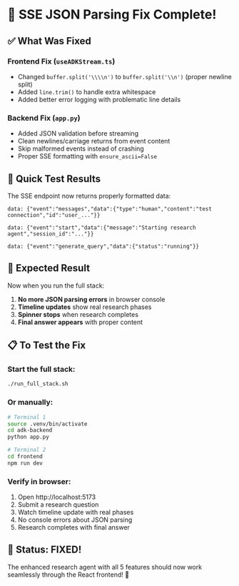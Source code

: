 # 🎉 **SSE JSON Parsing Fix Complete!**

## ✅ **What Was Fixed**

### **Frontend Fix** (`useADKStream.ts`)
- Changed `buffer.split('\\\\n')` to `buffer.split('\\n')` (proper newline split)
- Added `line.trim()` to handle extra whitespace
- Added better error logging with problematic line details

### **Backend Fix** (`app.py`)
- Added JSON validation before streaming
- Clean newlines/carriage returns from event content
- Skip malformed events instead of crashing
- Proper SSE formatting with `ensure_ascii=False`

## 🧪 **Quick Test Results**

The SSE endpoint now returns properly formatted data:
```
data: {"event":"messages","data":{"type":"human","content":"test connection","id":"user_..."}}

data: {"event":"start","data":{"message":"Starting research agent","session_id":"..."}}

data: {"event":"generate_query","data":{"status":"running"}}
```

## 🚀 **Expected Result**

Now when you run the full stack:

1. **No more JSON parsing errors** in browser console
2. **Timeline updates** show real research phases
3. **Spinner stops** when research completes
4. **Final answer appears** with proper content

## 📋 **To Test the Fix**

### Start the full stack:
```bash
./run_full_stack.sh
```

### Or manually:
```bash
# Terminal 1
source .venv/bin/activate
cd adk-backend  
python app.py

# Terminal 2
cd frontend
npm run dev
```

### Verify in browser:
1. Open http://localhost:5173
2. Submit a research question
3. Watch timeline update with real phases
4. No console errors about JSON parsing
5. Research completes with final answer

## 🎯 **Status: FIXED!**

The enhanced research agent with all 5 features should now work seamlessly through the React frontend! 🚀